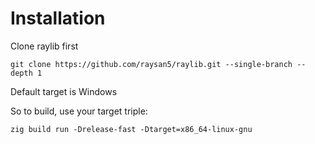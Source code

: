 # Installation

Clone raylib first

```
git clone https://github.com/raysan5/raylib.git --single-branch --depth 1
```

Default target is Windows

So to build, use your target triple:

```
zig build run -Drelease-fast -Dtarget=x86_64-linux-gnu
```
